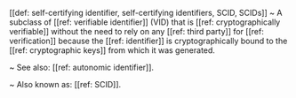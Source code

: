 [[def: self-certifying identifier, self-certifying identifiers, SCID, SCIDs]]
~ A subclass of [[ref: verifiable identifier]] (VID) that is [[ref: cryptographically verifiable]] without the need to rely on any [[ref: third party]] for [[ref: verification]] because the [[ref: identifier]] is cryptographically bound to the [[ref: cryptographic keys]] from which it was generated.

~ See also: [[ref: autonomic identifier]].

~ Also known as: [[ref: SCID]].

